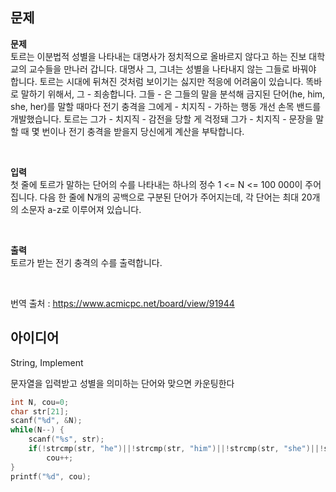 ## 문제
**문제**  
토르는 이분법적 성별을 나타내는 대명사가 정치적으로 올바르지 않다고 하는 진보 대학교의 교수들을 만나러 갑니다. 대명사 그, 그녀는 성별을 나타내지 않는 그들로 바꿔야 합니다. 토르는 시대에 뒤쳐진 것처럼 보이기는 싫지만 적응에 어려움이 있습니다. 똑바로 말하기 위해서, 그 - 죄송합니다. 그들 - 은 그들의 말을 분석해 금지된 단어(he, him, she, her)를 말할 때마다 전기 충격을 그에게 - 치지직 - 가하는 행동 개선 손목 밴드를 개발했습니다. 토르는 그가 - 치지직 - 감전을 당할 게 걱정돼 그가 - 치지직 - 문장을 말할 때 몇 번이나 전기 충격을 받을지 당신에게 계산을 부탁합니다.

<br/>

**입력**  
첫 줄에 토르가 말하는 단어의 수를 나타내는 하나의 정수 1 <= N <= 100 000이 주어집니다. 다음 한 줄에 N개의 공백으로 구분된 단어가 주어지는데, 각 단어는 최대 20개의 소문자 a-z로 이루어져 있습니다.

<br/>

**출력**  
토르가 받는 전기 충격의 수를 출력합니다.

<br/>

번역 출처 : https://www.acmicpc.net/board/view/91944

## 아이디어
String, Implement

문자열을 입력받고 성별을 의미하는 단어와 맞으면 카운팅한다
```c
int N, cou=0;
char str[21];
scanf("%d", &N);
while(N--) {
	scanf("%s", str);
	if(!strcmp(str, "he")||!strcmp(str, "him")||!strcmp(str, "she")||!strcmp(str, "her"))
		cou++;
}
printf("%d", cou);
```